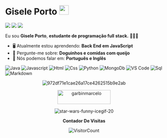 # Gisele Porto <img src="https://github.com/TheDudeThatCode/TheDudeThatCode/blob/master/Assets/Mario_Hello_Big.gif" width="30px">



 <a href="#" alt="Gmail">
    <img src="https://img.shields.io/badge/-Gmail-FF0000?style=flat-square&labelColor=FF0000&logo=gmail&logoColor=white&link=LINK-DO-SEU-EMAIL"/></a>

 <a href="#" alt="Linkedin">
    <img src="https://img.shields.io/badge/-Linkedin-0e76a8?style=flat-square&logo=Linkedin&logoColor=white&link=LINK-DO-SEU-LINKEDIN" /></a>
    
   <a href="#" alt="Instagram">
    <img src="https://img.shields.io/badge/-Instagram-DF0174?style=flat-square&labelColor=DF0174&logo=instagram&logoColor=white&link=LINK-DO-SEU-INSTAGRAM"/></a>

Eu sou <strong>Gisele Porto</strong>, <strong> estudante de programação full stack.</strong> 👨🏻‍💻 

- 🖥️ Atualmente estou aprendendo: <strong>Back End em JavaScript</strong> 
- 📖 Pergunte-me sobre: <strong>Doguinhos e comidas com queijo</strong>
- 📣 Nós podemos falar em: <strong>Português e Inglês </strong>

![Java](http://img.shields.io/badge/-Java-e8892f?style=flat-square&logo=java&logoColor=white)
![Javascript](http://img.shields.io/badge/-Javascript-fcd400?style=flat-square&logo=javascript&logoColor=black)
![Html](http://img.shields.io/badge/-Html-e24c27?style=flat-square&logo=html5&logoColor=white)
![Css](http://img.shields.io/badge/-Css-2a65f1?style=flat-square&logo=css3&logoColor=white)
![Python](http://img.shields.io/badge/-Python-346e9e?style=flat-square&logo=python&logoColor=white)
![MongoDb](http://img.shields.io/badge/-MongoDb-white?style=flat-square&logo=mongodb)
![VS Code](http://img.shields.io/badge/-VS%20Code-black?style=flat-square&logo=visualstudiocode&logoColor=3aa7f2)
![Sql](http://img.shields.io/badge/-Sql-00758f?style=flat-square&logo=Mysql&logoColor=white)
![Markdown](http://img.shields.io/badge/-Markdown-white?style=flat-square&logo=markdown&logoColor=black)


<div align="center">
 
![972df71e1cae26a17ce4262515b9e2ab](https://user-images.githubusercontent.com/132604471/236534135-b5ef1e3c-39c9-4564-893e-dbfe751817b5.gif)


<a href="https://www.buymeacoffee.com/maitysourab" target="_blank"><img src="https://cdn.buymeacoffee.com/buttons/v2/default-yellow.png" height="45" width="170" alt="garbinmarcelo" /></a></div>

<div align="center">
  

![star-wars-funny-icegif-20](https://user-images.githubusercontent.com/132604471/236534741-5e0d4c91-d6de-4f4a-bbf3-538df8ea5049.gif)

  **Contador De Visitas**

![VisitorCount](https://profile-counter.glitch.me/{Duduxs}/count.svg)

  
</div>




